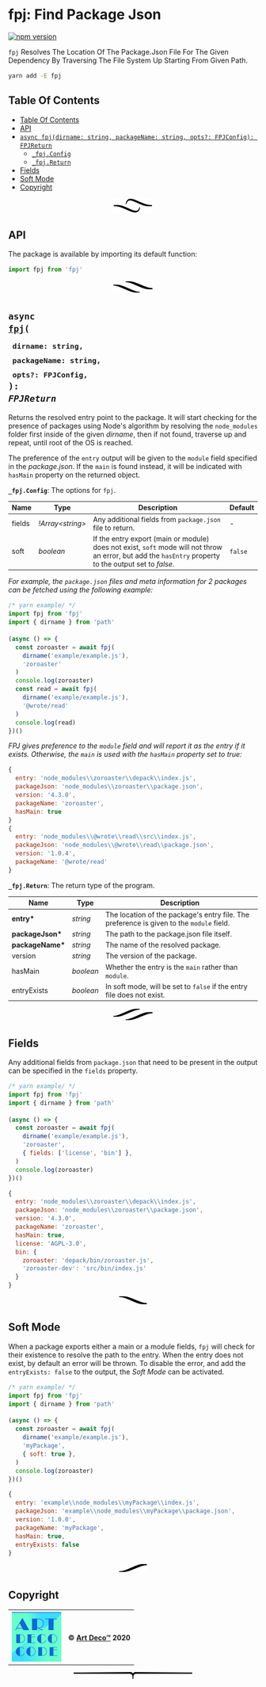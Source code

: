 # fpj: **Find Package Json**

[![npm version](https://badge.fury.io/js/fpj.svg)](https://www.npmjs.com/package/fpj)

`fpj` Resolves The Location Of The Package.Json File For The Given Dependency By Traversing The File System Up Starting From Given Path.

```sh
yarn add -E fpj
```

## Table Of Contents

- [Table Of Contents](#table-of-contents)
- [API](#api)
- [`async fpj(dirname: string, packageName: string, opts?: FPJConfig): FPJReturn`](#async-fpjdirname-stringpackagename-stringopts-fpjconfig-fpjreturn)
  * [`_fpj.Config`](#type-_fpjconfig)
  * [`_fpj.Return`](#type-_fpjreturn)
- [Fields](#fields)
- [Soft Mode](#soft-mode)
- [Copyright](#copyright)

<p align="center"><a href="#table-of-contents">
  <img src="/.documentary/section-breaks/0.svg?sanitize=true">
</a></p>

## API

The package is available by importing its default function:

```js
import fpj from 'fpj'
```

<p align="center"><a href="#table-of-contents">
  <img src="/.documentary/section-breaks/1.svg?sanitize=true">
</a></p>

## <code>async <ins>fpj</ins>(</code><sub><br/>&nbsp;&nbsp;`dirname: string,`<br/>&nbsp;&nbsp;`packageName: string,`<br/>&nbsp;&nbsp;`opts?: FPJConfig,`<br/></sub><code>): <i>FPJReturn</i></code>

Returns the resolved entry point to the package. It will start checking for the presence of packages using Node's algorithm by resolving the `node_modules` folder first inside of the given _dirname_, then if not found, traverse up and repeat, until root of the OS is reached.

The preference of the `entry` output will be given to the `module` field specified in the _package.json_. If the `main` is found instead, it will be indicated with `hasMain` property on the returned object.

<strong><a name="type-_fpjconfig">`_fpj.Config`</a></strong>: The options for `fpj`.

|  Name  |             Type              |                                                                       Description                                                                       | Default |
| ------ | ----------------------------- | ------------------------------------------------------------------------------------------------------------------------------------------------------- | ------- |
| fields | <em>!Array&lt;string&gt;</em> | Any additional fields from `package.json` file to return.                                                                                               | -       |
| soft   | <em>boolean</em>              | If the entry export (main or module) does not exist, `soft` mode will not throw an error, but add the `hasEntry` property to the output set to _false_. | `false` |

_For example, the `package.json` files and meta information for 2 packages can be fetched using the following example:_

```js
/* yarn example/ */
import fpj from 'fpj'
import { dirname } from 'path'

(async () => {
  const zoroaster = await fpj(
    dirname('example/example.js'),
    'zoroaster'
  )
  console.log(zoroaster)
  const read = await fpj(
    dirname('example/example.js'),
    '@wrote/read'
  )
  console.log(read)
})()
```

_FPJ gives preference to the `module` field and will report it as the entry if it exists. Otherwise, the `main` is used with the `hasMain` property set to true:_

```js
{
  entry: 'node_modules\\zoroaster\\depack\\index.js',
  packageJson: 'node_modules\\zoroaster\\package.json',
  version: '4.3.0',
  packageName: 'zoroaster',
  hasMain: true
}
{
  entry: 'node_modules\\@wrote\\read\\src\\index.js',
  packageJson: 'node_modules\\@wrote\\read\\package.json',
  version: '1.0.4',
  packageName: '@wrote/read'
}
```

<strong><a name="type-_fpjreturn">`_fpj.Return`</a></strong>: The return type of the program.

|       Name       |       Type       |                                       Description                                        |
| ---------------- | ---------------- | ---------------------------------------------------------------------------------------- |
| __entry*__       | <em>string</em>  | The location of the package's entry file. The preference is given to the `module` field. |
| __packageJson*__ | <em>string</em>  | The path to the package.json file itself.                                                |
| __packageName*__ | <em>string</em>  | The name of the resolved package.                                                        |
| version          | <em>string</em>  | The version of the package.                                                              |
| hasMain          | <em>boolean</em> | Whether the entry is the `main` rather than `module`.                                    |
| entryExists      | <em>boolean</em> | In soft mode, will be set to `false` if the entry file does not exist.                   |

<p align="center"><a href="#table-of-contents">
  <img src="/.documentary/section-breaks/2.svg?sanitize=true">
</a></p>

## Fields

Any additional fields from `package.json` that need to be present in the output can be specified in the `fields` property.

```js
/* yarn example/ */
import fpj from 'fpj'
import { dirname } from 'path'

(async () => {
  const zoroaster = await fpj(
    dirname('example/example.js'),
    'zoroaster',
    { fields: ['license', 'bin'] },
  )
  console.log(zoroaster)
})()
```
```js
{
  entry: 'node_modules\\zoroaster\\depack\\index.js',
  packageJson: 'node_modules\\zoroaster\\package.json',
  version: '4.3.0',
  packageName: 'zoroaster',
  hasMain: true,
  license: 'AGPL-3.0',
  bin: {
    zoroaster: 'depack/bin/zoroaster.js',
    'zoroaster-dev': 'src/bin/index.js'
  }
}
```

<p align="center"><a href="#table-of-contents">
  <img src="/.documentary/section-breaks/3.svg?sanitize=true">
</a></p>

## Soft Mode

When a package exports either a main or a module fields, `fpj` will check for their existence to resolve the path to the entry. When the entry does not exist, by default an error will be thrown. To disable the error, and add the `entryExists: false` to the output, the _Soft Mode_ can be activated.

```js
/* yarn example/ */
import fpj from 'fpj'
import { dirname } from 'path'

(async () => {
  const zoroaster = await fpj(
    dirname('example/example.js'),
    'myPackage',
    { soft: true },
  )
  console.log(zoroaster)
})()
```
```js
{
  entry: 'example\\node_modules\\myPackage\\index.js',
  packageJson: 'example\\node_modules\\myPackage\\package.json',
  version: '1.0.0',
  packageName: 'myPackage',
  hasMain: true,
  entryExists: false
}
```

<p align="center"><a href="#table-of-contents">
  <img src="/.documentary/section-breaks/4.svg?sanitize=true">
</a></p>


## Copyright

<table>
  <tr>
    <th>
      <a href="https://www.artd.eco">
        <img width="100" src="https://raw.githubusercontent.com/wrote/wrote/master/images/artdeco.png"
          alt="Art Deco">
      </a>
    </th>
    <th>© <a href="https://www.artd.eco">Art Deco™</a>   2020</th>
  </tr>
</table>

<p align="center"><a href="#table-of-contents">
  <img src="/.documentary/section-breaks/-1.svg?sanitize=true">
</a></p>